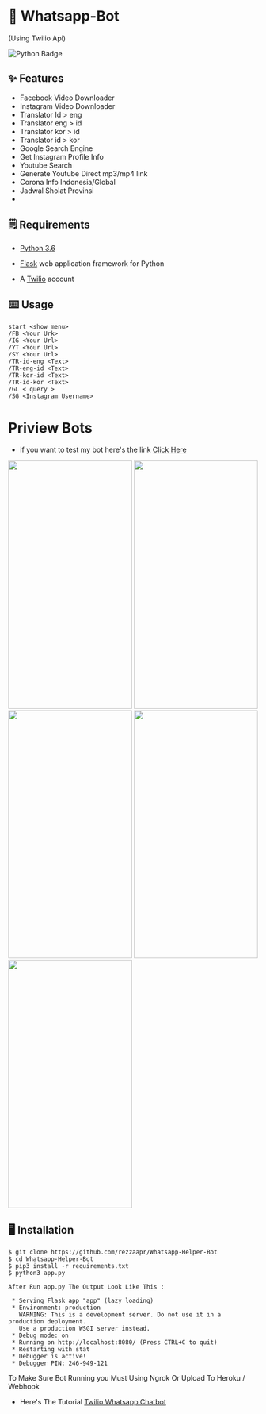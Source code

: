 # 🤖 Whatsapp-Bot
(Using Twilio Api)

![Python Badge](https://img.shields.io/badge/Made%20with-Python-blue)



## ✨ Features
- Facebook Video Downloader 
- Instagram Video Downloader
- Translator Id > eng 
- Translator eng > id
- Translator kor > id
- Translator id > kor
- Google Search Engine 
- Get Instagram Profile Info
- Youtube Search
- Generate Youtube Direct mp3/mp4 link
- Corona Info Indonesia/Global
- Jadwal Sholat Provinsi
- 

## 🗒️ Requirements
* [Python 3.6](https://www.python.org/downloads/) 

* [Flask](https://palletsprojects.com/p/flask/) web application framework for Python

* A [Twilio](https://www.twilio.com/) account

## ⌨️ Usage
```
start <show menu>
/FB <Your Urk>
/IG <Your Url>
/YT <Your Url>
/SY <Your Url>
/TR-id-eng <Text>
/TR-eng-id <Text>
/TR-kor-id <Text>
/TR-id-kor <Text>
/GL < query >
/SG <Instagram Username>
 ```
 
 # Priview Bots
- if you want to test my bot here's the link [Click Here](https://api.whatsapp.com/send?phone=14155238886&text=join+government-would) 

<img src="https://user-images.githubusercontent.com/58212770/81090342-c764f400-8f27-11ea-9702-7e4cd5ba1f01.png" height="500" width="250">  <img src="https://user-images.githubusercontent.com/58212770/81090386-d8ae0080-8f27-11ea-8178-956b962a480d.png" height="500" width="250"> <img src="https://user-images.githubusercontent.com/58212770/78006377-22269100-7367-11ea-82a2-cf631d9aa5af.png" height="500" width="250"> <img src="https://user-images.githubusercontent.com/58212770/78006393-29e63580-7367-11ea-9c90-8c0f834fee5b.png" height="500" width="250"> <img src="https://user-images.githubusercontent.com/58212770/78006412-310d4380-7367-11ea-9d40-1d07e4097841.png" height="500" width="250">


## 🖥️ Installation
```
$ git clone https://github.com/rezzaapr/Whatsapp-Helper-Bot
$ cd Whatsapp-Helper-Bot
$ pip3 install -r requirements.txt
$ python3 app.py

After Run app.py The Output Look Like This :

 * Serving Flask app "app" (lazy loading)
 * Environment: production
   WARNING: This is a development server. Do not use it in a production deployment.
   Use a production WSGI server instead.
 * Debug mode: on
 * Running on http://localhost:8080/ (Press CTRL+C to quit)
 * Restarting with stat
 * Debugger is active!
 * Debugger PIN: 246-949-121
 ```
 To Make Sure Bot Running you Must Using Ngrok Or Upload To Heroku / Webhook
 
 * Here's The Tutorial  [Twilio Whatsapp Chatbot](https://www.twilio.com/blog/build-a-whatsapp-chatbot-with-python-flask-and-twilio)

 

